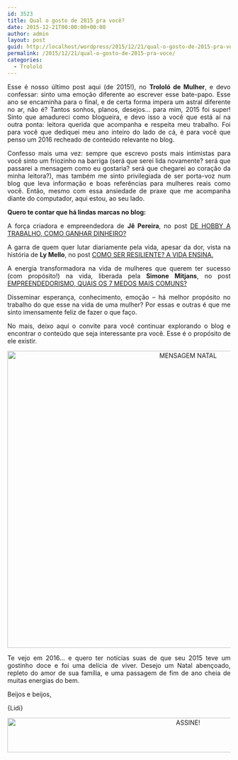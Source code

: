```yaml
---
id: 3523
title: Qual o gosto de 2015 pra você?
date: 2015-12-21T00:00:00+00:00
author: admin
layout: post
guid: http://localhost/wordpress/2015/12/21/qual-o-gosto-de-2015-pra-voce/
permalink: /2015/12/21/qual-o-gosto-de-2015-pra-voce/
categories:
  - Trololó
---
```

<p align="justify">
  Esse é nosso último post aqui (de 2015!), no <strong>Trololó de Mulher</strong>, e devo confessar: sinto uma emoção diferente ao escrever esse bate-papo. Esse ano se encaminha para o final, e de certa forma impera um astral diferente no ar, não é? Tantos sonhos, planos, desejos… para mim, 2015 foi super! Sinto que amadureci como blogueira, e devo isso a você que está aí na outra ponta: leitora querida que acompanha e respeita meu trabalho. Foi para você que dediquei meu ano inteiro do lado de cá, é para você que penso um 2016 recheado de conteúdo relevante no blog.
</p>

<p align="justify">
  Confesso mais uma vez: sempre que escrevo posts mais intimistas para você sinto um friozinho na barriga (será que serei lida novamente? será que passarei a mensagem como eu gostaria? será que chegarei ao coração da minha leitora?), mas também me sinto privilegiada de ser porta-voz num blog que leva informação e boas referências para mulheres reais como você. Então, mesmo com essa ansiedade de praxe que me acompanha diante do computador, aqui estou, ao seu lado.
</p>

<p align="justify">
  <strong>Quero te contar que há lindas marcas no blog:</strong>
</p>

<p align="justify">
  A força criadora e empreendedora de <strong>Jê Pereira</strong>, no post <a href="http://www.trololodemulher.com.br/2015/07/31/como-ganhar-dinheiro/" target="_blank">DE HOBBY A TRABALHO, COMO GANHAR DINHEIRO?</a>
</p>

<p align="justify">
  A garra de quem quer lutar diariamente pela vida, apesar da dor, vista na história de <strong>Ly Mello</strong>, no post <a href="http://www.trololodemulher.com.br/2014/12/05/como-ser-resiliente/" target="_blank">COMO SER RESILIENTE? A VIDA ENSINA.</a>
</p>

<p align="justify">
  A energia transformadora na vida de mulheres que querem ter sucesso (com propósito!) na vida, liberada pela <strong>Simone Mitjans</strong>, no post <a href="http://www.trololodemulher.com.br/2015/11/27/empreendedorismo/" target="_blank">EMPREENDEDORISMO, QUAIS OS 7 MEDOS MAIS COMUNS?</a>
</p>

<p align="justify">
  Disseminar esperança, conhecimento, emoção – há melhor propósito no trabalho do que esse na vida de uma mulher? Por essas e outras é que me sinto imensamente feliz de fazer o que faço.
</p>

<p align="justify">
  No mais, deixo aqui o convite para você continuar explorando o blog e encontrar o conteúdo que seja interessante pra você. Esse é o propósito de ele existir.
</p>

<p align="center">
  <a href="http://www.trololodemulher.com.br/blog/wp-content/uploads/2015/12/MENSAGEM-NATAL.jpg"><img class="alignnone size-full wp-image-11760" src="http://www.trololodemulher.com.br/blog/wp-content/uploads/2015/12/MENSAGEM-NATAL.jpg" alt="MENSAGEM NATAL" width="800" height="671" /></a>
</p>

<p align="justify">
  Te vejo em 2016… e quero ter notícias suas de que seu 2015 teve um gostinho doce e foi uma delícia de viver. Desejo um Natal abençoado, repleto do amor de sua família, e uma passagem de fim de ano cheia de muitas energias do bem.
</p>

<p align="justify">
  Beijos e beijos,
</p>

<p align="justify">
  {Lidi}
</p>

<p align="center">
  <a href="http://feedburner.google.com/fb/a/mailverify?uri=blogBichaFemea&loc=en_US" target="_blank"><img class="alignnone size-full wp-image-10439" src="http://www.trololodemulher.com.br/blog/wp-content/uploads/2014/09/ASSINE.png" alt="ASSINE!" width="800" height="78" /></a>
</p>